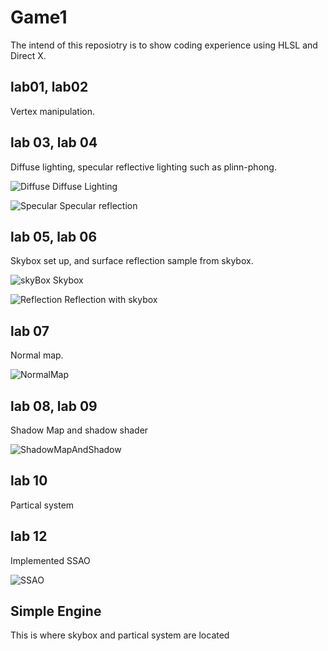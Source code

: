 # Game1
The intend of this reposiotry is to show coding experience using HLSL and Direct X.


## lab01, lab02
Vertex manipulation.

## lab 03, lab 04
Diffuse lighting, specular reflective lighting such as plinn-phong.

![Diffuse](https://user-images.githubusercontent.com/89533833/159188141-253462ad-0629-4826-b66c-d1986d93d404.PNG)
Diffuse Lighting

![Specular](https://user-images.githubusercontent.com/89533833/159188211-983f8482-914c-4f72-9971-e3c4ae0d0ffd.PNG)
Specular reflection

## lab 05, lab 06
Skybox set up, and surface reflection sample from skybox.

![skyBox](https://user-images.githubusercontent.com/89533833/159188225-6b7e15bd-6d41-4068-bc54-249ba8e57dd0.PNG)
Skybox

![Reflection](https://user-images.githubusercontent.com/89533833/159188248-33dcbeeb-6b48-46b0-9c5e-2a65e6ee5b7c.PNG)
Reflection with skybox

## lab 07
Normal map.

![NormalMap](https://user-images.githubusercontent.com/89533833/159188259-595c8a96-8964-4b2b-af0c-5d030059089b.PNG)

## lab 08, lab 09
Shadow Map and shadow shader

![ShadowMapAndShadow](https://user-images.githubusercontent.com/89533833/159188281-b25e3d40-711b-4231-b1ee-8b37b52b4ed7.PNG)

## lab 10
Partical system

## lab 12
Implemented SSAO

![SSAO](https://user-images.githubusercontent.com/89533833/159188308-33499539-e415-437e-8a19-badba66f3ad2.PNG)

## Simple Engine
This is where skybox and partical system are located
